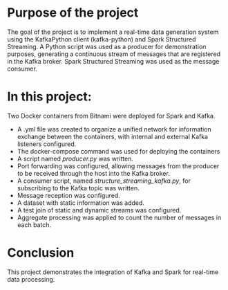 # Purpose of the project
The goal of the project is to implement a real-time data generation system using the KafkaPython client (kafka-python) and Spark Structured Streaming.
A Python script was used as a producer for demonstration purposes, generating a continuous stream of messages that are registered in the Kafka broker.
Spark Structured Streaming was used as the message consumer.

# In this project:
Two Docker containers from Bitnami were deployed for Spark and Kafka.
- A .yml file was created to organize a unified network for information exchange between the containers, with internal and external Kafka listeners configured.
- The docker-compose command was used for deploying the containers
- A script named *producer.py* was written.
- Port forwarding was configured, allowing messages from the producer to be received through the host into the Kafka broker.
- A consumer script, named *structure_streaming_kafka.py*, for subscribing to the Kafka topic was written.
- Message reception was configured.
- A dataset with static information was added.
- A test join of static and dynamic streams was configured.
- Aggregate processing was applied to count the number of messages in each batch.

# Conclusion
This project demonstrates the integration of Kafka and Spark for real-time data processing.

